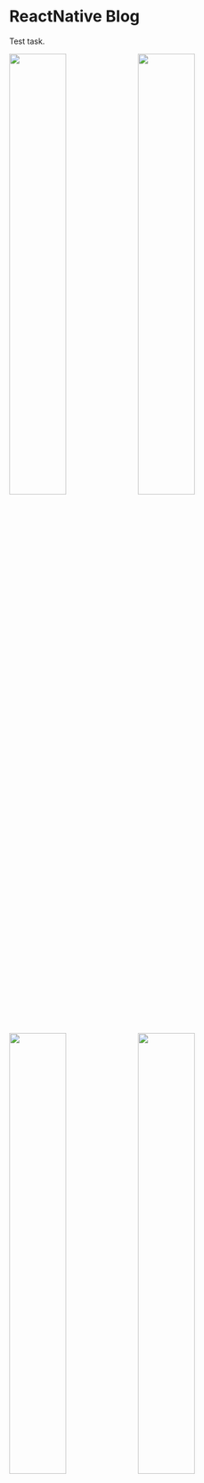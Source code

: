 # ReactNative Blog

Test task.

<img src="https://user-images.githubusercontent.com/43810676/117203518-c7782800-adf7-11eb-8c7b-2202dedf357a.jpg" width="45%"></img> 
<img src="https://user-images.githubusercontent.com/43810676/117203531-ca731880-adf7-11eb-9d45-cb7cf247f510.jpg" width="45%"></img> 
<img src="https://user-images.githubusercontent.com/43810676/117203535-cba44580-adf7-11eb-9d0b-1429b4433177.jpg" width="45%"></img> 
<img src="https://user-images.githubusercontent.com/43810676/117203536-cc3cdc00-adf7-11eb-94d1-34a833238997.jpg" width="45%"></img> 
